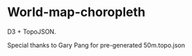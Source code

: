 # World-map-choropleth

D3 + TopoJSON.

Special thanks to Gary Pang for pre-generated 50m.topo.json

